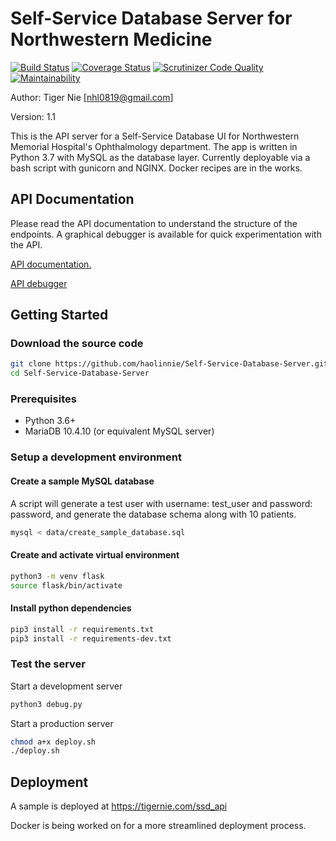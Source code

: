 # Self-Service Database Server for Northwestern Medicine

[![Build Status](https://travis-ci.com/haolinnie/Self-Service-Database-Server.svg?branch=master)](https://travis-ci.com/haolinnie/Self-Service-Database-Server)
[![Coverage Status](https://coveralls.io/repos/github/haolinnie/Self-Service-Database-Server/badge.svg)](https://coveralls.io/github/haolinnie/Self-Service-Database-Server)
[![Scrutinizer Code Quality](https://scrutinizer-ci.com/g/haolinnie/Self-Service-Database-Server/badges/quality-score.png?b=master)](https://scrutinizer-ci.com/g/haolinnie/Self-Service-Database-Server/?branch=master)
[![Maintainability](https://api.codeclimate.com/v1/badges/cf924c7e3dd6dc57e4f3/maintainability)](https://codeclimate.com/github/haolinnie/Self-Service-Database-Server/maintainability)

Author: Tiger Nie [nhl0819@gmail.com]

Version: 1.1

This is the API server for a Self-Service Database UI for Northwestern Memorial Hospital's Ophthalmology department. The app is written in Python 3.7 with MySQL as the database layer. Currently deployable via a bash script with gunicorn and NGINX. Docker recipes are in the works.

## API Documentation

Please read the API documentation to understand the structure of the endpoints. A graphical debugger is available for quick experimentation with the API.

[API documentation.](docs/APIDocumentation.md)

[API debugger](https://tigernie.com/ssd_api)

## Getting Started

### Download the source code

```bash
git clone https://github.com/haolinnie/Self-Service-Database-Server.git
cd Self-Service-Database-Server
```

### Prerequisites

- Python 3.6+
- MariaDB 10.4.10 (or equivalent MySQL server)

### Setup a development environment

#### Create a sample MySQL database

A script will generate a test user with username: test_user and password: password, and generate the database schema along with 10 patients.

```bash
mysql < data/create_sample_database.sql
```

#### Create and activate virtual environment

```bash
python3 -m venv flask
source flask/bin/activate
```

#### Install python dependencies

```bash
pip3 install -r requirements.txt
pip3 install -r requirements-dev.txt
```

### Test the server

Start a development server

```bash
python3 debug.py
```

Start a production server

```bash
chmod a+x deploy.sh
./deploy.sh
```

## Deployment

A sample is deployed at https://tigernie.com/ssd_api

Docker is being worked on for a more streamlined deployment process.
